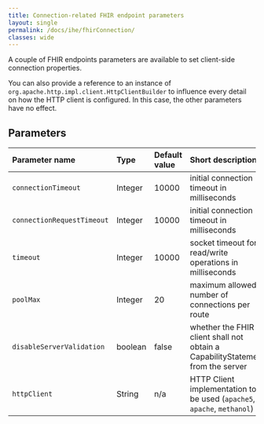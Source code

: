 ```yaml
---
title: Connection-related FHIR endpoint parameters
layout: single
permalink: /docs/ihe/fhirConnection/
classes: wide
---
```


A couple of FHIR endpoints parameters are available to set client-side connection properties. 

You can also provide a reference to an instance of `org.apache.http.impl.client.HttpClientBuilder` to influence every detail on how
the HTTP client is configured. In this case, the other parameters have no effect.

## Parameters

| Parameter name             | Type        | Default value | Short description                                                              |
|:---------------------------|:------------|:--------------|:-------------------------------------------------------------------------------|
| `connectionTimeout`        | Integer     | 10000         | initial connection timeout in milliseconds                                     |
| `connectionRequestTimeout` | Integer     | 10000         | initial connection timeout in milliseconds                                     |
| `timeout`                  | Integer     | 10000         | socket timeout for read/write operations in milliseconds                       |   
| `poolMax`                  | Integer     | 20            | maximum allowed number of connections per route                                |
| `disableServerValidation`  | boolean     | false         | whether the FHIR client shall not obtain a CapabilityStatement from the server |
| `httpClient`               | String      | n/a           | HTTP Client implementation to be used (`apache5`, `apache`, `methanol`)        |
